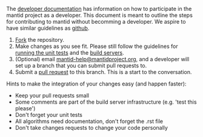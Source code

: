 The [developer documentation](http://www.mantidproject.org/Category:Development) has information on how to participate in the mantid project as a developer. This document is meant to outline the steps for contributing to mantid without becomming a developer. We aspire to have similar guidelines as [github](https://github.com/blog/1943-how-to-write-the-perfect-pull-request).

 1. [Fork](https://help.github.com/articles/fork-a-repo) the repository.
 2. Make changes as you see fit. Please still follow the guidelines for [running the unit tests](http://www.mantidproject.org/Running_the_unit_tests) and the [build servers](http://www.mantidproject.org/The_automated_build_process).
 3. (Optional) email mantid-help@mantidproject.org, and a developer will set up a branch that you can submit pull requests to.
 4. Submit a [pull request](https://help.github.com/articles/using-pull-requests) to this branch. This is a start to the conversation.

Hints to make the integration of your changes easy (and happen faster):
- Keep your pull requests small
- Some comments are part of the build server infrastructure (e.g. 'test this please')
- Don't forget your unit tests
- All algorithms need documentation, don't forget the .rst file
- Don't take changes requests to change your code personally
